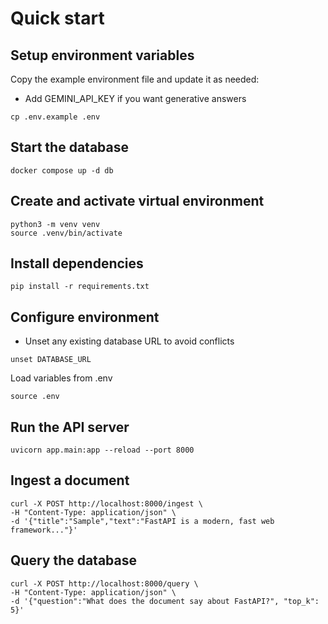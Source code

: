 # Quick start

## Setup environment variables
Copy the example environment file and update it as needed:
- Add GEMINI_API_KEY if you want generative answers

````
cp .env.example .env
````

## Start the database

````
docker compose up -d db
````

## Create and activate virtual environment

````
python3 -m venv venv
source .venv/bin/activate
````

## Install dependencies

````
pip install -r requirements.txt
````

## Configure environment
- Unset any existing database URL to avoid conflicts

````
unset DATABASE_URL
````

Load variables from .env

`source .env`

## Run the API server

````
uvicorn app.main:app --reload --port 8000
````

## Ingest a document

````
curl -X POST http://localhost:8000/ingest \
-H "Content-Type: application/json" \
-d '{"title":"Sample","text":"FastAPI is a modern, fast web framework..."}'
````

## Query the database

````
curl -X POST http://localhost:8000/query \
-H "Content-Type: application/json" \
-d '{"question":"What does the document say about FastAPI?", "top_k": 5}'
````